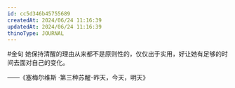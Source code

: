 ```yaml
---
id: cc5d346b45755689
createdAt: 2024/06/24 11:16:39
updatedAt: 2024/06/24 11:16:39
thinoType: JOURNAL
---
```

#金句   她保持清醒的理由从来都不是原则性的，仅仅出于实用，好让她有足够的时间去面对自己的变化。

——《塞梅尔维斯 ·第三种苏醒-昨天，今天，明天》